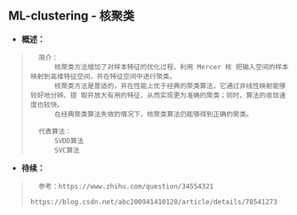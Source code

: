 ## ML-clustering - 核聚类
- **概述：**
>       简介：
>           核聚类方法增加了对样本特征的优化过程，利用 Mercer 核 把输入空间的样本映射到高维特征空间，并在特征空间中进行聚类。
>           核聚类方法是普适的，并在性能上优于经典的聚类算法，它通过非线性映射能够较好地分辨、提 取并放大有用的特征，从而实现更为准确的聚类；同时，算法的收敛速度也较快。
>           在经典聚类算法失效的情况下，核聚类算法仍能够得到正确的聚类。
>
>       代表算法：
>           SVDD算法
>           SVC算法
>
>
>
>
>
>
>
>
>
>
>
>
>
>
>
>
>
>
>
>
>
>
>

- **待续：**
>       参考：https://www.zhihu.com/question/34554321
>           https://blog.csdn.net/abc200941410128/article/details/78541273
>
>
>
>
>
>
>
>
>
>
>
>
>
>
>
>
>
>
>
>
